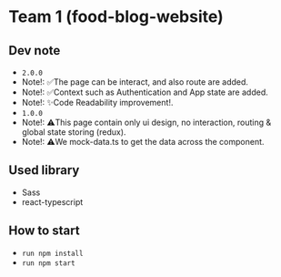 # Team 1 (food-blog-website)

## Dev note
- `2.0.0`
- Note!: ✅The page can be interact, and also route are added.
- Note!: ✅Context such as Authentication and App state are added.
- Note!: ✨Code Readability improvement!.
- `1.0.0`
- Note!: ⚠️This page contain only ui design, no interaction, routing & global state storing (redux).
- Note!: ⚠️We mock-data.ts to get the data across the component.

## Used library
 - Sass
 - react-typescript
 
## How to start

- `run npm install`
- `run npm start`
